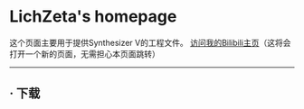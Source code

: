 # LichZeta's homepage
这个页面主要用于提供Synthesizer V的工程文件。
[访问我的Bilibili主页](https://space.bilibili.com/20361369?_blank)（这将会打开一个新的页面，无需担心本页面跳转）
***
## · 下载
